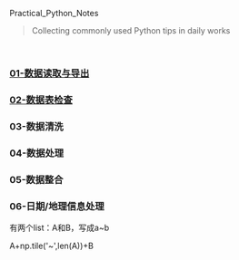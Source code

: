 Practical_Python_Notes

> Collecting commonly used Python tips in daily works
>

<br/>

### [01-数据读取与导出](01-数据读取与导出.md)

### [02-数据表检查](02-数据表检查.md)

### 03-数据清洗

### 04-数据处理

### 05-数据整合

### 06-日期/地理信息处理



有两个list：A和B，写成a~b

A+np.tile('~',len(A))+B